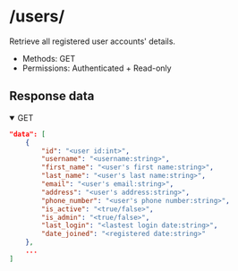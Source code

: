/users/
=======

Retrieve all registered user accounts' details.

- Methods: GET
- Permissions: Authenticated + Read-only

## Response data

<details open>
    <summary>GET</summary>

```json
"data": [
    {
        "id": "<user id:int>",
        "username": "<username:string>",
        "first_name": "<user's first name:string>",
        "last_name": "<user's last name:string>",
        "email": "<user's email:string>",
        "address": "<user's address:string>",
        "phone_number": "<user's phone number:string>",
        "is_active": "<true/false>",
        "is_admin": "<true/false>",
        "last_login": "<lastest login date:string>",
        "date_joined": "<registered date:string>"
    },
    ...
]
```

</details>
